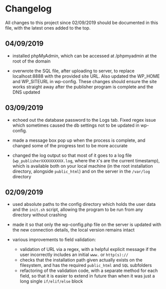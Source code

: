 # Changelog
All changes to this project since 02/09/2019 should be documented in this file, with the latest ones added to the top.

## 04/09/2019
- installed phpMyAdmin, which can be accessed at /phpmyadmin at the root of the domain

- overwrote the SQL file, after uploading to server, to replace localhost:8888 with the provided site URL. Also updated the WP_HOME and WP_SITEURL in wp-config. These changes should ensure the site works straight away after the publisher program is complete and the DNS updated

## 03/09/2019
- echoed out the database password to the Logs tab. Fixed regex issue which sometimes caused the db settings not to be updated in wp-config.

- made a message box pop up when the process is complete, and changed some of the progress text to be more accurate

- changed the log output so that most of it goes to a log file (`wp_publisherXXXXXXXXXX.log`, where the `X`'s are the current timestamp), which is available both on your local machine (in the root installation directory, alongside `public_html`) and on the server in the `/var/log` directory

## 02/09/2019
- used absolute paths to the config directory which holds the user data and the `init.sh` script, allowing the program to be run from any directory without crashing 

- made it so that only the wp-config.php file on the server is updated with the new connection details, the local version remains intact

- various improvements to field validation:
  - validation of URL via a regex, with a helpful explicit message if the user incorrectly includes an initial `www.` or `http(s)://`
  - checks that the installation path given actually exists on the filesystem, and has the required `public_html` and `SQL` subfolders
  - refactoring of the validation code, with a separate method for each field, so that it is easier to extend in future than when it was just a long single `if/elif/else` block